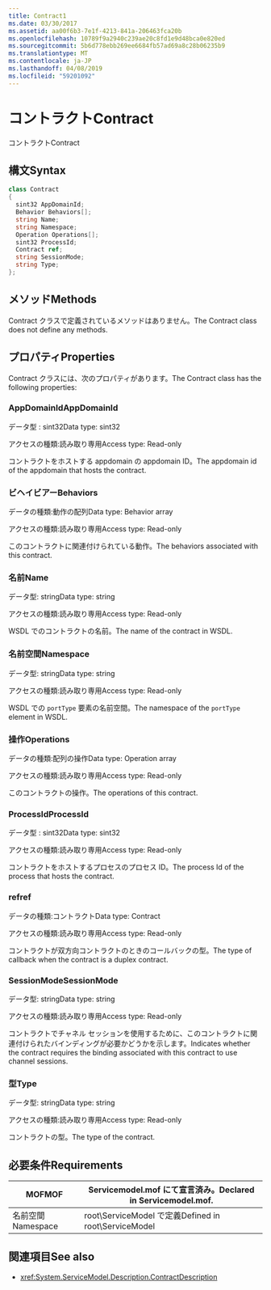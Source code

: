```yaml
---
title: Contract1
ms.date: 03/30/2017
ms.assetid: aa00f6b3-7e1f-4213-841a-206463fca20b
ms.openlocfilehash: 10789f9a2940c239ae20c8fd1e9d48bca0e820ed
ms.sourcegitcommit: 5b6d778ebb269ee6684fb57ad69a8c28b06235b9
ms.translationtype: MT
ms.contentlocale: ja-JP
ms.lasthandoff: 04/08/2019
ms.locfileid: "59201092"
---
```

# <a name="contract"></a><span data-ttu-id="6c097-102">コントラクト</span><span class="sxs-lookup"><span data-stu-id="6c097-102">Contract</span></span>
<span data-ttu-id="6c097-103">コントラクト</span><span class="sxs-lookup"><span data-stu-id="6c097-103">Contract</span></span>  
  
## <a name="syntax"></a><span data-ttu-id="6c097-104">構文</span><span class="sxs-lookup"><span data-stu-id="6c097-104">Syntax</span></span>  
  
```csharp
class Contract  
{  
  sint32 AppDomainId;  
  Behavior Behaviors[];  
  string Name;  
  string Namespace;  
  Operation Operations[];  
  sint32 ProcessId;  
  Contract ref;  
  string SessionMode;  
  string Type;  
};  
```  
  
## <a name="methods"></a><span data-ttu-id="6c097-105">メソッド</span><span class="sxs-lookup"><span data-stu-id="6c097-105">Methods</span></span>  
 <span data-ttu-id="6c097-106">Contract クラスで定義されているメソッドはありません。</span><span class="sxs-lookup"><span data-stu-id="6c097-106">The Contract class does not define any methods.</span></span>  
  
## <a name="properties"></a><span data-ttu-id="6c097-107">プロパティ</span><span class="sxs-lookup"><span data-stu-id="6c097-107">Properties</span></span>  
 <span data-ttu-id="6c097-108">Contract クラスには、次のプロパティがあります。</span><span class="sxs-lookup"><span data-stu-id="6c097-108">The Contract class has the following properties:</span></span>  
  
### <a name="appdomainid"></a><span data-ttu-id="6c097-109">AppDomainId</span><span class="sxs-lookup"><span data-stu-id="6c097-109">AppDomainId</span></span>  
 <span data-ttu-id="6c097-110">データ型 : sint32</span><span class="sxs-lookup"><span data-stu-id="6c097-110">Data type: sint32</span></span>  
  
 <span data-ttu-id="6c097-111">アクセスの種類:読み取り専用</span><span class="sxs-lookup"><span data-stu-id="6c097-111">Access type: Read-only</span></span>  
  
 <span data-ttu-id="6c097-112">コントラクトをホストする appdomain の appdomain ID。</span><span class="sxs-lookup"><span data-stu-id="6c097-112">The appdomain id of the appdomain that hosts the contract.</span></span>  
  
### <a name="behaviors"></a><span data-ttu-id="6c097-113">ビヘイビアー</span><span class="sxs-lookup"><span data-stu-id="6c097-113">Behaviors</span></span>  
 <span data-ttu-id="6c097-114">データの種類:動作の配列</span><span class="sxs-lookup"><span data-stu-id="6c097-114">Data type: Behavior array</span></span>  
  
 <span data-ttu-id="6c097-115">アクセスの種類:読み取り専用</span><span class="sxs-lookup"><span data-stu-id="6c097-115">Access type: Read-only</span></span>  
  
 <span data-ttu-id="6c097-116">このコントラクトに関連付けられている動作。</span><span class="sxs-lookup"><span data-stu-id="6c097-116">The behaviors associated with this contract.</span></span>  
  
### <a name="name"></a><span data-ttu-id="6c097-117">名前</span><span class="sxs-lookup"><span data-stu-id="6c097-117">Name</span></span>  
 <span data-ttu-id="6c097-118">データ型: string</span><span class="sxs-lookup"><span data-stu-id="6c097-118">Data type: string</span></span>  
  
 <span data-ttu-id="6c097-119">アクセスの種類:読み取り専用</span><span class="sxs-lookup"><span data-stu-id="6c097-119">Access type: Read-only</span></span>  
  
 <span data-ttu-id="6c097-120">WSDL でのコントラクトの名前。</span><span class="sxs-lookup"><span data-stu-id="6c097-120">The name of the contract in WSDL.</span></span>  
  
### <a name="namespace"></a><span data-ttu-id="6c097-121">名前空間</span><span class="sxs-lookup"><span data-stu-id="6c097-121">Namespace</span></span>  
 <span data-ttu-id="6c097-122">データ型: string</span><span class="sxs-lookup"><span data-stu-id="6c097-122">Data type: string</span></span>  
  
 <span data-ttu-id="6c097-123">アクセスの種類:読み取り専用</span><span class="sxs-lookup"><span data-stu-id="6c097-123">Access type: Read-only</span></span>  
  
 <span data-ttu-id="6c097-124">WSDL での `portType` 要素の名前空間。</span><span class="sxs-lookup"><span data-stu-id="6c097-124">The namespace of the `portType` element in WSDL.</span></span>  
  
### <a name="operations"></a><span data-ttu-id="6c097-125">操作</span><span class="sxs-lookup"><span data-stu-id="6c097-125">Operations</span></span>  
 <span data-ttu-id="6c097-126">データの種類:配列の操作</span><span class="sxs-lookup"><span data-stu-id="6c097-126">Data type: Operation array</span></span>  
  
 <span data-ttu-id="6c097-127">アクセスの種類:読み取り専用</span><span class="sxs-lookup"><span data-stu-id="6c097-127">Access type: Read-only</span></span>  
  
 <span data-ttu-id="6c097-128">このコントラクトの操作。</span><span class="sxs-lookup"><span data-stu-id="6c097-128">The operations of this contract.</span></span>  
  
### <a name="processid"></a><span data-ttu-id="6c097-129">ProcessId</span><span class="sxs-lookup"><span data-stu-id="6c097-129">ProcessId</span></span>  
 <span data-ttu-id="6c097-130">データ型 : sint32</span><span class="sxs-lookup"><span data-stu-id="6c097-130">Data type: sint32</span></span>  
  
 <span data-ttu-id="6c097-131">アクセスの種類:読み取り専用</span><span class="sxs-lookup"><span data-stu-id="6c097-131">Access type: Read-only</span></span>  
  
 <span data-ttu-id="6c097-132">コントラクトをホストするプロセスのプロセス ID。</span><span class="sxs-lookup"><span data-stu-id="6c097-132">The process Id of the process that hosts the contract.</span></span>  
  
### <a name="ref"></a><span data-ttu-id="6c097-133">ref</span><span class="sxs-lookup"><span data-stu-id="6c097-133">ref</span></span>  
 <span data-ttu-id="6c097-134">データの種類:コントラクト</span><span class="sxs-lookup"><span data-stu-id="6c097-134">Data type: Contract</span></span>  
  
 <span data-ttu-id="6c097-135">アクセスの種類:読み取り専用</span><span class="sxs-lookup"><span data-stu-id="6c097-135">Access type: Read-only</span></span>  
  
 <span data-ttu-id="6c097-136">コントラクトが双方向コントラクトのときのコールバックの型。</span><span class="sxs-lookup"><span data-stu-id="6c097-136">The type of callback when the contract is a duplex contract.</span></span>  
  
### <a name="sessionmode"></a><span data-ttu-id="6c097-137">SessionMode</span><span class="sxs-lookup"><span data-stu-id="6c097-137">SessionMode</span></span>  
 <span data-ttu-id="6c097-138">データ型: string</span><span class="sxs-lookup"><span data-stu-id="6c097-138">Data type: string</span></span>  
  
 <span data-ttu-id="6c097-139">アクセスの種類:読み取り専用</span><span class="sxs-lookup"><span data-stu-id="6c097-139">Access type: Read-only</span></span>  
  
 <span data-ttu-id="6c097-140">コントラクトでチャネル セッションを使用するために、このコントラクトに関連付けられたバインディングが必要かどうかを示します。</span><span class="sxs-lookup"><span data-stu-id="6c097-140">Indicates whether the contract requires the binding associated with this contract to use channel sessions.</span></span>  
  
### <a name="type"></a><span data-ttu-id="6c097-141">型</span><span class="sxs-lookup"><span data-stu-id="6c097-141">Type</span></span>  
 <span data-ttu-id="6c097-142">データ型: string</span><span class="sxs-lookup"><span data-stu-id="6c097-142">Data type: string</span></span>  
  
 <span data-ttu-id="6c097-143">アクセスの種類:読み取り専用</span><span class="sxs-lookup"><span data-stu-id="6c097-143">Access type: Read-only</span></span>  
  
 <span data-ttu-id="6c097-144">コントラクトの型。</span><span class="sxs-lookup"><span data-stu-id="6c097-144">The type of the contract.</span></span>  
  
## <a name="requirements"></a><span data-ttu-id="6c097-145">必要条件</span><span class="sxs-lookup"><span data-stu-id="6c097-145">Requirements</span></span>  
  
|<span data-ttu-id="6c097-146">MOF</span><span class="sxs-lookup"><span data-stu-id="6c097-146">MOF</span></span>|<span data-ttu-id="6c097-147">Servicemodel.mof にて宣言済み。</span><span class="sxs-lookup"><span data-stu-id="6c097-147">Declared in Servicemodel.mof.</span></span>|  
|---------|-----------------------------------|  
|<span data-ttu-id="6c097-148">名前空間</span><span class="sxs-lookup"><span data-stu-id="6c097-148">Namespace</span></span>|<span data-ttu-id="6c097-149">root\ServiceModel で定義</span><span class="sxs-lookup"><span data-stu-id="6c097-149">Defined in root\ServiceModel</span></span>|  
  
## <a name="see-also"></a><span data-ttu-id="6c097-150">関連項目</span><span class="sxs-lookup"><span data-stu-id="6c097-150">See also</span></span>

- <xref:System.ServiceModel.Description.ContractDescription>
